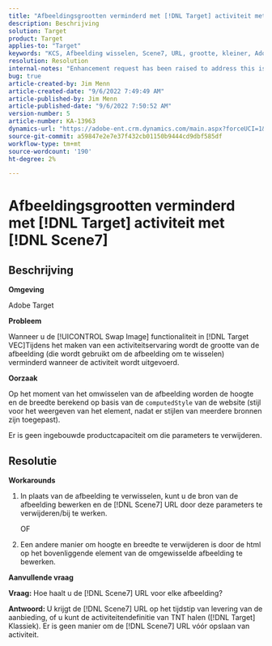```yaml
---
title: "Afbeeldingsgrootten verminderd met [!DNL Target] activiteit met Scene7"
description: Beschrijving
solution: Target
product: Target
applies-to: "Target"
keywords: "KCS, Afbeelding wisselen, Scene7, URL, grootte, kleiner, Adobe Target"
resolution: Resolution
internal-notes: "Enhancement request has been raised to address this issue permanentaly"
bug: true
article-created-by: Jim Menn
article-created-date: "9/6/2022 7:49:49 AM"
article-published-by: Jim Menn
article-published-date: "9/6/2022 7:50:52 AM"
version-number: 5
article-number: KA-13963
dynamics-url: "https://adobe-ent.crm.dynamics.com/main.aspx?forceUCI=1&pagetype=entityrecord&etn=knowledgearticle&id=f88b677b-b82d-ed11-9db1-0022480866ad"
source-git-commit: a59847e2e7e37f432cb01150b9444cd9dbf585df
workflow-type: tm+mt
source-wordcount: '190'
ht-degree: 2%

---
```


# Afbeeldingsgrootten verminderd met [!DNL Target] activiteit met [!DNL Scene7]

## Beschrijving

<b>Omgeving</b>

Adobe Target

<b>Probleem</b>

Wanneer u de [!UICONTROL Swap Image] functionaliteit in [!DNL Target VEC]Tijdens het maken van een activiteitservaring wordt de grootte van de afbeelding (die wordt gebruikt om de afbeelding om te wisselen) verminderd wanneer de activiteit wordt uitgevoerd.

<b>Oorzaak</b>

Op het moment van het omwisselen van de afbeelding worden de hoogte en de breedte berekend op basis van de `computedStyle` van de website (stijl voor het weergeven van het element, nadat er stijlen van meerdere bronnen zijn toegepast).

Er is geen ingebouwde productcapaciteit om die parameters te verwijderen.

## Resolutie

<b>Workarounds</b>

1. In plaats van de afbeelding te verwisselen, kunt u de bron van de afbeelding bewerken en de [!DNL Scene7] URL door deze parameters te verwijderen/bij te werken.

   OF

1. Een andere manier om hoogte en breedte te verwijderen is door de html op het bovenliggende element van de omgewisselde afbeelding te bewerken.

<b>Aanvullende vraag</b>

<b>Vraag:</b> Hoe haalt u de [!DNL Scene7] URL voor elke afbeelding? 

<b>Antwoord: </b>U krijgt de [!DNL Scene7] URL op het tijdstip van levering van de aanbieding, of u kunt de activiteitendefinitie van TNT halen ([!DNL Target] Klassiek). Er is geen manier om de [!DNL Scene7] URL vóór opslaan van activiteit.
